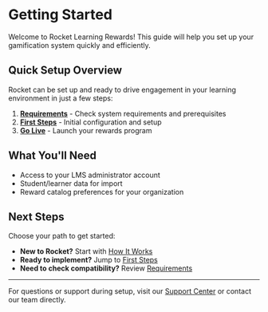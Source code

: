 # Getting Started

Welcome to Rocket Learning Rewards! This guide will help you set up your gamification system quickly and efficiently.

## Quick Setup Overview

Rocket can be set up and ready to drive engagement in your learning environment in just a few steps:

1. **[Requirements](requirements.md)** - Check system requirements and prerequisites
2. **[First Steps](first-steps.md)** - Initial configuration and setup
3. **[Go Live](../implementation/go-live.md)** - Launch your rewards program

## What You'll Need

- Access to your LMS administrator account
- Student/learner data for import
- Reward catalog preferences for your organization

## Next Steps

Choose your path to get started:

- **New to Rocket?** Start with [How It Works](how-it-works.md)
- **Ready to implement?** Jump to [First Steps](first-steps.md)
- **Need to check compatibility?** Review [Requirements](requirements.md)

---

For questions or support during setup, visit our [Support Center](../support/index.md) or contact our team directly.